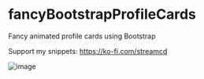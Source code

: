 # fancyBootstrapProfileCards
Fancy animated profile cards using Bootstrap

Support my snippets: https://ko-fi.com/streamcd

![image](https://user-images.githubusercontent.com/11877277/168477672-6de33cb2-9f0f-47f3-821e-3492f0f3ad2f.png)
